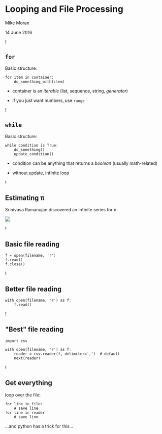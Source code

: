 # Looping and File Processing

Mike Moran

14 June 2016

!

## `for`

Basic structure:

```
for item in container:
    do_something_with(item)
```

- container is an *iterable* (list, sequence, string, *generator*)

- if you just want numbers, use `range`

!

## `while`

Basic structure:

```
while condition is True:
    do_something()
    update_condition()
```

- condition can be anything that returns a *boolean* (usually math-related)

- without update, infinite loop

!

## Estimating π

Srinivasa Ramanujan discovered an infinite series for π:

![](./Images/pi.png)

!

## Basic file reading

```
f = open(filename, 'r')
f.read()
f.close()
```

!

## Better file reading

```
with open(filename, 'r') as f:
    f.read()
```

!

## "Best" file reading

```
import csv

with open(filename, 'r') as f:
    reader = csv.reader(f, delimiter=',')  # default
    next(reader)
```

!

## Get everything

loop over the file:
```
for line in file:
    # save line
for line in reader
    # save line
```

...and python has a trick for this...
